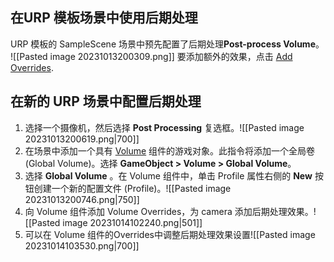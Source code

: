 ## 在URP 模板场景中使用后期处理
URP 模板的 SampleScene 场景中预先配置了后期处理**Post-process Volume**。
![[Pasted image 20231013200309.png]]
要添加额外的效果，点击 [Add Overrides](https://docs.unity3d.com/Packages/com.unity.render-pipelines.universal@12.1/manual/VolumeOverrides.html#volume-add-override).
## 在新的 URP 场景中配置后期处理
1. 选择一个摄像机，然后选择 **Post Processing** 复选框。![[Pasted image 20231013200619.png|700]]
2. 在场景中添加一个具有 [Volume](https://docs.unity3d.com/cn/Packages/com.unity.render-pipelines.universal@12.1/manual/Volumes.html) 组件的游戏对象。此指令将添加一个全局卷 (Global Volume)。选择 **GameObject > Volume > Global Volume**。
3. 选择 **Global Volume** 。在 Volume 组件中，单击 Profile 属性右侧的 **New** 按钮创建一个新的配置文件 (Profile)。![[Pasted image 20231013200746.png|750]]
4. 向 Volume 组件添加 Volume Overrides，为 camera 添加后期处理效果。![[Pasted image 20231014102240.png|501]]
5. 可以在 Volume 组件的Overrides中调整后期处理效果设置![[Pasted image 20231014103530.png|700]]